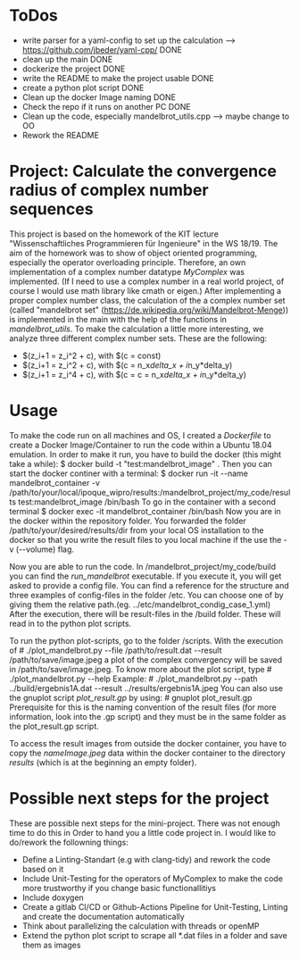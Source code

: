 # ToDos
+ write parser for a yaml-config to set up the calculation --> https://github.com/jbeder/yaml-cpp/ DONE
+ clean up the main DONE
+ dockerize the project DONE
+ write the README to make the project usable DONE
+ create a python plot script DONE 
+ Clean up the docker Image naming DONE
+ Check the repo if it runs on another PC DONE
+ Clean up the code, especially mandelbrot_utils.cpp --> maybe change to OO 
+ Rework the README

# Project: Calculate the convergence radius of complex number sequences
This project is based on the homework of the KIT lecture "Wissenschaftliches Programmieren für Ingenieure" in the WS 18/19. The aim of the homework was to show of object oriented programming, especially the operator overloading principle. Therefore, an own implementation of a complex number datatype _MyComplex_ was implemented. (If I need to use a complex number in a real world project, of course I would use math library like cmath or eigen.)
After implementing a proper complex number class, the calculation of the a complex number set (called "mandelbrot set" (https://de.wikipedia.org/wiki/Mandelbrot-Menge)) is implemented in the main with the help of the functions in _mandelbrot_utils_. 
To make the calculation a little more interesting, we analyze three different complex number sets. These are the following: 
+ $(z_i+1 = z_i^2 + c), with $(c = const)
+ $(z_i+1 = z_i^2 + c), with $(c = n_x*delta_x + i*n_y*delta_y)
+ $(z_i+1 = z_i^4 + c), with $(c = c = n_x*delta_x + i*n_y*delta_y)

# Usage
To make the code run on all machines and OS, I created a _Dockerfile_ to create a Docker Image/Container to run the code within a Ubuntu 18.04 emulation. 
In order to make it run, you have to build the docker (this might take a while): 
    $ docker build -t "test:mandelbrot_image" .
Then you can start the docker continer with a terminal: 
    $ docker run -it --name mandelbrot_container -v /path/to/your/local/ipoque_wipro/results:/mandelbrot_project/my_code/results test:mandelbrot_image /bin/bash
To go in the container with a second terminal
    $ docker exec -it mandelbrot_container /bin/bash
Now you are in the docker within the repository folder. You forwarded the folder /path/to/your/desired/results/dir from your local OS installation to the docker so that you write the result files to you local machine if the use the -v (--volume) flag.

Now you are able to run the code. In /mandelbrot_project/my_code/build you can find the _run_mandelbrot_ executable. If you execute it, you will get asked to provide a config file. You can find a reference for the structure and three examples of config-files in the folder /etc. You can choose one of by giving them the relative path.(eg. ../etc/mandelbrot_condig_case_1.yml) After the execution, there will be result-files in the /build folder. These will read in to the python plot scripts. 

To run the python plot-scripts, go to the folder /scripts. With the execution of 
    # ./plot_mandelbrot.py --file /path/to/result.dat --result /path/to/save/image.jpeg
a plot of the complex convergency will be saved in /path/to/save/image.jpeg. To know more about the plot script, type
    # ./plot_mandelbrot.py --help
Example: 
    # ./plot_mandelbrot.py --path ../build/ergebnis1A.dat --result ../results/ergebnis1A.jpeg
You can also use the gnuplot script _plot_result.gp_ by using:
    # gnuplot plot_result.gp
Prerequisite for this is the naming convention of the result files (for more information, look into the .gp script) and they must be in the same folder as the plot_result.gp script. 

To access the result images from outside the docker container, you have to copy the _nameImage.jpeg_ data within the docker container to the directory _results_ (which is at the beginning an empty folder).  

# Possible next steps for the project
These are possible next steps for the mini-project. There was not enough time to do this in Order to hand you a little code project in. I would like to do/rework the followning things: 
+ Define a Linting-Standart (e.g with clang-tidy) and rework the code based on it
+ Include Unit-Testing for the operators of MyComplex to make the code more trustworthy if you change basic functionallitiys
+ Include doxygen
+ Create a gitlab CI/CD or Github-Actions Pipeline for Unit-Testing, Linting and create the documentation automatically
+ Think about parallelizing the calculation with threads or openMP
+ Extend the python plot script to scrape all *.dat files in a folder and save them as images 